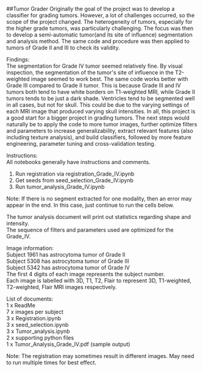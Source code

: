 ##Tumor Grader
Originally the goal of the project was to develop a classifier for grading tumors. However, a lot of challenges occurred, so the scope of the project changed. The heterogeneity of tumors, especially for the higher grade tumors, was particularly challenging. The focus was then to develop a semi-automatic tumor(and its site of influence) segmentation and analysis method. The same code and procedure was then applied to tumors of Grade II and III to check its validity. 

Findings:   
The segmentation for Grade IV tumor seemed relatively fine. By visual inspection, the segmentation of the tumor's site of influence in the T2-weighted image seemed to work best. The same code works better with Grade III compared to Grade II tumor. This is because Grade III and IV tumors both tend to have white borders on T1-weighted MRI, while Grade II tumors tends to be just a dark shade. Ventricles tend to be segmented well in all cases, but not for skull. This could be due to the varying settings of each MRI image that produced varying skull intensities. In all, this project is a good start for a bigger project in grading tumors. The next steps would naturally be to apply the code to more tumor images, further optimize filters and parameters to increase generalizability, extract relevant features (also including texture analysis), and build classifiers, followed by more feature engineering, parameter tuning and cross-validation testing. 

Instructions:    
All notebooks generally have instructions and comments.   
1) Run registration via registration_Grade_IV.ipynb  
2) Get seeds from seed_selection_Grade_IV.ipynb  
3) Run tumor_analysis_Grade_IV.ipynb   

Note: If there is no segment extracted for one modality, then an error may appear in the end. In this case, just continue to run the cells below.   

The tumor analysis document will print out statistics regarding shape and intensity.   
The sequence of filters and parameters used are optimized for the Grade_IV.   
  
Image information:   
	Subject 1961 has astrocytoma tumor of Grade II  
	Subject 5308 has astrocytoma tumor of Grade III  
	Subject 5342 has astrocytoma tumor of Grade IV  
The first 4 digits of each image represents the subject number.   
Each image is labelled with 3D, T1, T2, Flair to represent 3D, T1-weighted, T2-weighted, Flair MRI images respectively.   
  
List of documents:   
	1 x ReadMe  
	7 x images per subject   
	3 x Registration.ipynb  
	3 x seed_selection.ipynb  
	3 x Tumor_analysis.ipynb  
	2 x supporting python files   
	1 x Tumor_Analysis_Grade_IV.pdf (sample output)  
  
Note: The registration may sometimes result in different images. May need to run multiple times for best effect.   
